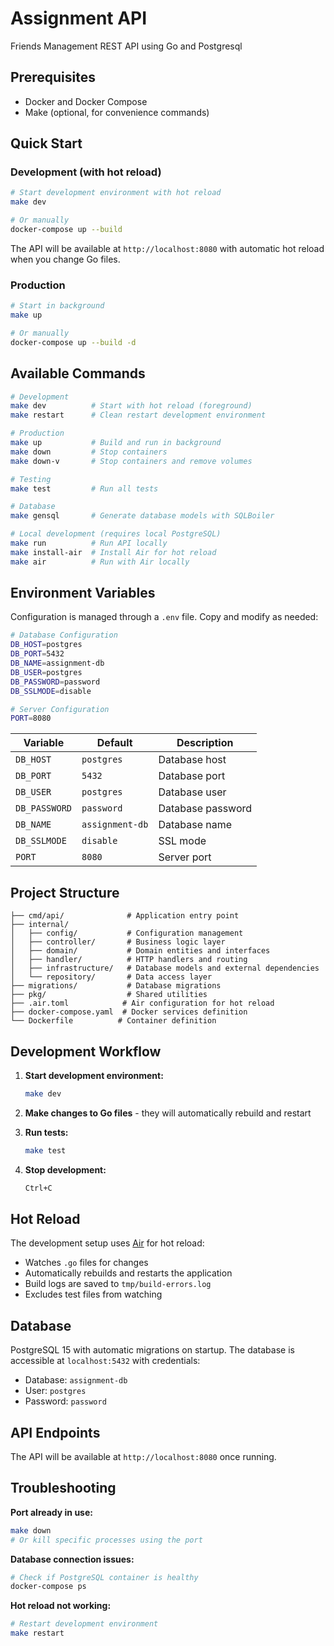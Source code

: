 # Assignment API

Friends Management REST API using Go and Postgresql

## Prerequisites

- Docker and Docker Compose
- Make (optional, for convenience commands)

## Quick Start

### Development (with hot reload)

```bash
# Start development environment with hot reload
make dev

# Or manually
docker-compose up --build
```

The API will be available at `http://localhost:8080` with automatic hot reload when you change Go files.

### Production

```bash
# Start in background
make up

# Or manually
docker-compose up --build -d
```

## Available Commands

```bash
# Development
make dev          # Start with hot reload (foreground)
make restart      # Clean restart development environment

# Production
make up           # Build and run in background
make down         # Stop containers
make down-v       # Stop containers and remove volumes

# Testing
make test         # Run all tests

# Database
make gensql       # Generate database models with SQLBoiler

# Local development (requires local PostgreSQL)
make run          # Run API locally
make install-air  # Install Air for hot reload
make air          # Run with Air locally
```

## Environment Variables

Configuration is managed through a `.env` file. Copy and modify as needed:

```bash
# Database Configuration
DB_HOST=postgres
DB_PORT=5432
DB_NAME=assignment-db
DB_USER=postgres
DB_PASSWORD=password
DB_SSLMODE=disable

# Server Configuration
PORT=8080
```

| Variable | Default | Description |
|----------|---------|-------------|
| `DB_HOST` | `postgres` | Database host |
| `DB_PORT` | `5432` | Database port |
| `DB_USER` | `postgres` | Database user |
| `DB_PASSWORD` | `password` | Database password |
| `DB_NAME` | `assignment-db` | Database name |
| `DB_SSLMODE` | `disable` | SSL mode |
| `PORT` | `8080` | Server port |

## Project Structure

```
├── cmd/api/              # Application entry point
├── internal/
│   ├── config/           # Configuration management
│   ├── controller/       # Business logic layer
│   ├── domain/           # Domain entities and interfaces
│   ├── handler/          # HTTP handlers and routing
│   ├── infrastructure/   # Database models and external dependencies
│   └── repository/       # Data access layer
├── migrations/           # Database migrations
├── pkg/                  # Shared utilities
├── .air.toml            # Air configuration for hot reload
├── docker-compose.yaml  # Docker services definition
└── Dockerfile          # Container definition
```

## Development Workflow

1. **Start development environment:**
   ```bash
   make dev
   ```

2. **Make changes to Go files** - they will automatically rebuild and restart

3. **Run tests:**
   ```bash
   make test
   ```

4. **Stop development:**
   ```bash
   Ctrl+C
   ```

## Hot Reload

The development setup uses [Air](https://github.com/air-verse/air) for hot reload:

- Watches `.go` files for changes
- Automatically rebuilds and restarts the application
- Build logs are saved to `tmp/build-errors.log`
- Excludes test files from watching

## Database

PostgreSQL 15 with automatic migrations on startup. The database is accessible at `localhost:5432` with credentials:
- Database: `assignment-db`
- User: `postgres` 
- Password: `password`

## API Endpoints

The API will be available at `http://localhost:8080` once running.

## Troubleshooting

**Port already in use:**
```bash
make down
# Or kill specific processes using the port
```

**Database connection issues:**
```bash
# Check if PostgreSQL container is healthy
docker-compose ps
```

**Hot reload not working:**
```bash
# Restart development environment
make restart
```